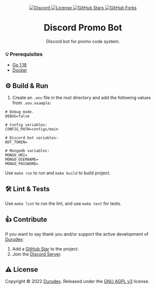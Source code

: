 <div align="center">
    <a href="https://discord.gg/4qcXbeVehZ">
        <img alt="Discord" src="https://img.shields.io/discord/882288646517035028?label=%F0%9F%92%AC%20discord">
    </a>
    <a href="https://github.com/durudex/discord-promo-bot/blob/main/COPYING">
        <img alt="License" src="https://img.shields.io/github/license/durudex/discord-promo-bot?label=%F0%9F%93%95%20license">
    </a>
    <a href="https://github.com/durudex/discord-promo-bot/stargazers">
        <img alt="GitHub Stars" src="https://img.shields.io/github/stars/durudex/discord-promo-bot?label=%E2%AD%90%20stars&logo=sdf">
    </a>
    <a href="https://github.com/durudex/discord-promo-bot/network">
        <img alt="GitHub Forks" src="https://img.shields.io/github/forks/durudex/discord-promo-bot?label=%F0%9F%93%81%20forks">
    </a>
</div>

<h1 align="center">Discord Promo Bot</h1>

<p align="center">
Discord bot for promo code system.
</p>

### 💡 Prerequisites
+ [Go 1.18](https://golang.org/)
+ [Docker](https://www.docker.com/get-started/)

## ⚙️ Build & Run
1) Create an `.env` file in the root directory and add the following values from `.env.example`:
```env
# Debug mode.
DEBUG=false

# Config variables:
CONFIG_PATH=configs/main

# Discord bot variables:
BOT_TOKEN=

# Mongodb variables:
MONGO_URI=
MONGO_USERNAME=
MONGO_PASSWORD=
```

Use `make run` to run and `make build` to build project.

## 🛠 Lint & Tests
Use `make lint` to run the lint, and use `make test` for tests.

## 👍 Contribute
If you want to say thank you and/or support the active development of [Durudex](https://github.com/durudex):
1) Add a [GitHub Star](https://github.com/durudex/durudex-post-service/stargazers) to the project.
2) Join the [Discord Server](https://discord.gg/4qcXbeVehZ).

## ⚠️ License
Copyright © 2022 [Durudex](https://github.com/durudex). Released under the [GNU AGPL v3](https://www.gnu.org/licenses/agpl-3.0.html) license.
